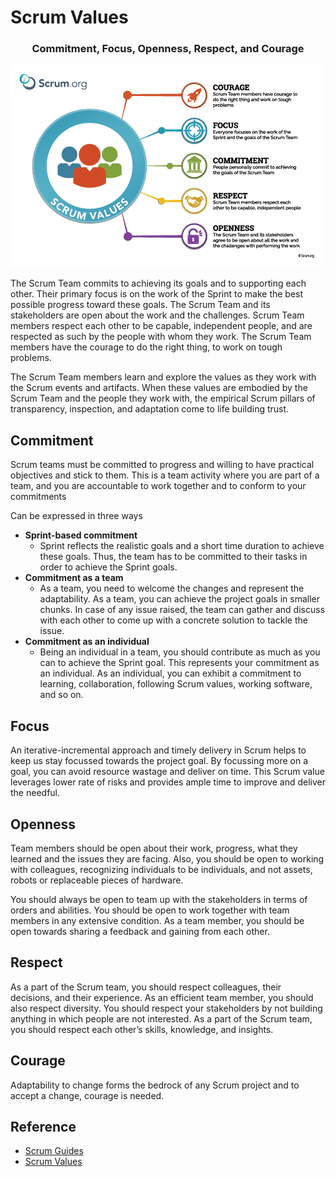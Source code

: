 # Scrum Values

<h3>
   <center>Commitment, Focus, Openness, Respect, and Courage</center>
</h3>

<img src = "assets/img/scrum_values.png" alt = "inspection" width = "500"/>

The Scrum Team commits to achieving its goals and to supporting each other. Their primary focus is on the work of the Sprint to make the best possible progress toward these goals. The Scrum Team and its stakeholders are open about the work and the challenges. Scrum Team members respect each other to be capable, independent people, and are respected as such by the people with whom they work. The Scrum Team members have the courage to do the right thing, to work on tough problems.

The Scrum Team members learn and explore the values as they work with the Scrum events and artifacts. When these values are embodied by the Scrum Team and the people they work with, the empirical Scrum pillars of transparency, inspection, and adaptation come to life building trust.

## Commitment
Scrum teams must be committed to progress and willing to have practical objectives and stick to them. This is a team activity where you are part of a team, and you are accountable to work together and to conform to your commitments

Can be expressed in three ways
* **Sprint-based commitment**
   * Sprint reflects the realistic goals and a short time duration to achieve these goals. Thus, the team has to be committed to their tasks in order to achieve the Sprint goals.
* **Commitment as a team**
   * As a team, you need to welcome the changes and represent the adaptability. As a team, you can achieve the project goals in smaller chunks. In case of any issue raised, the team can gather and discuss with each other to come up with a concrete solution to tackle the issue.
* **Commitment as an individual**
   * Being an individual in a team, you should contribute as much as you can to achieve the Sprint goal. This represents your commitment as an individual. As an individual, you can exhibit a commitment to learning, collaboration, following Scrum values, working software, and so on.

## Focus
An iterative-incremental approach and timely delivery in Scrum helps to keep us stay focussed towards the project goal. By focussing more on a goal, you can avoid resource wastage and deliver on time. This Scrum value leverages lower rate of risks and provides ample time to improve and deliver the needful.

## Openness
Team members should be open about their work, progress, what they learned and the issues they are facing. Also, you should be open to working with colleagues, recognizing individuals to be individuals, and not assets, robots or replaceable pieces of hardware.

You  should always be open to team up with the stakeholders in terms of orders and abilities. You should be open to work together with team members in any extensive condition. As a team member, you should be open towards sharing a feedback and gaining from each other.

## Respect
As a part of the Scrum team, you should respect colleagues, their decisions, and their experience. As an efficient team member, you should also respect diversity. You should respect your stakeholders by not building anything in which people are not interested. As a part of the Scrum team, you should respect each other’s skills, knowledge, and insights.

## Courage
Adaptability to change forms the bedrock of any Scrum project and to accept a change, courage is needed.


## Reference
* [Scrum Guides](https://scrumguides.org/scrum-guide.html)
* [Scrum Values](https://www.knowledgehut.com/tutorials/scrum-tutorial/scrum-values)